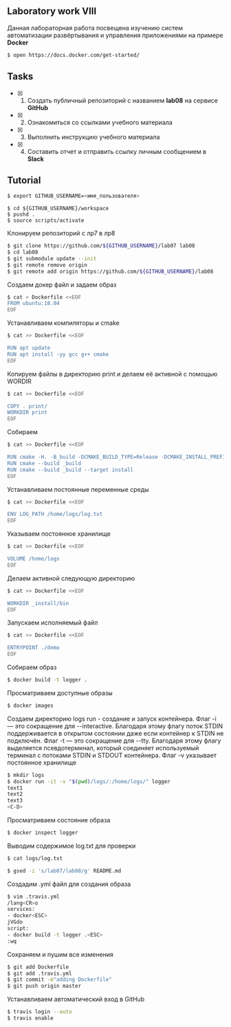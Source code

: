 ## Laboratory work VIII

Данная лабораторная работа посвещена изучению систем автоматизации развёртывания и управления приложениями на примере **Docker**

```sh
$ open https://docs.docker.com/get-started/
```

## Tasks

- [x] 1. Создать публичный репозиторий с названием **lab08** на сервисе **GitHub**
- [x] 2. Ознакомиться со ссылками учебного материала
- [x] 3. Выполнить инструкцию учебного материала
- [x] 4. Составить отчет и отправить ссылку личным сообщением в **Slack**

## Tutorial

```sh
$ export GITHUB_USERNAME=<имя_пользователя>
```

```
$ cd ${GITHUB_USERNAME}/workspace
$ pushd .
$ source scripts/activate
```
Клонируем репозиторий с лр7 в лр8
```sh
$ git clone https://github.com/${GITHUB_USERNAME}/lab07 lab08
$ cd lab08
$ git submodule update --init
$ git remote remove origin
$ git remote add origin https://github.com/${GITHUB_USERNAME}/lab08
```
Создаем докер файл и задаем образ 
```sh
$ cat > Dockerfile <<EOF
FROM ubuntu:18.04
EOF
```
Устанавливаем компиляторы и cmake 
```sh
$ cat >> Dockerfile <<EOF

RUN apt update
RUN apt install -yy gcc g++ cmake
EOF
```
Копируем файлы в директорию print и делаем её активной с помощью WORDIR
```sh
$ cat >> Dockerfile <<EOF

COPY . print/
WORKDIR print
EOF
```
Собираем 
```sh
$ cat >> Dockerfile <<EOF

RUN cmake -H. -B_build -DCMAKE_BUILD_TYPE=Release -DCMAKE_INSTALL_PREFIX=_install
RUN cmake --build _build
RUN cmake --build _build --target install
EOF
```
Устанавливаем постоянные переменные среды 
```sh
$ cat >> Dockerfile <<EOF

ENV LOG_PATH /home/logs/log.txt
EOF
```
Указываем постоянное хранилище 
```sh
$ cat >> Dockerfile <<EOF

VOLUME /home/logs
EOF
```
Делаем активной следующую директорию
```sh
$ cat >> Dockerfile <<EOF

WORKDIR _install/bin
EOF
```
Запускаем исполняемый файл
```sh
$ cat >> Dockerfile <<EOF

ENTRYPOINT ./demo
EOF
```
Собираем образ
```sh
$ docker build -t logger .
```
Просматриваем доступные образы
```sh
$ docker images
```
Создаем директорию logs
run - создание и запуск контейнера.
Флаг -i — это сокращение для --interactive. Благодаря этому флагу поток STDIN поддерживается в открытом состоянии даже если контейнер к STDIN не подключён.
Флаг -t — это сокращение для --tty. Благодаря этому флагу выделяется псевдотерминал, который соединяет используемый терминал с потоками STDIN и STDOUT контейнера.
Флаг -v указывает постоянное хранилище
```sh
$ mkdir logs
$ docker run -it -v "$(pwd)/logs/:/home/logs/" logger
text1
text2
text3
<C-D>
```
Просматриваем состояние образа
```sh
$ docker inspect logger
```
Выводим содержимое log.txt для проверки
```sh
$ cat logs/log.txt
```

```sh
$ gsed -i 's/lab07/lab08/g' README.md
```
Создадим .yml файл для создания образа
```sh
$ vim .travis.yml
/lang<CR>o
services:
- docker<ESC>
jVGdo
script:
- docker build -t logger .<ESC>
:wq
```
Сохраняем и пушим все изменения
```sh
$ git add Dockerfile
$ git add .travis.yml
$ git commit -m"adding Dockerfile"
$ git push origin master
```
Устанавливаем автоматический вход в GitHub
```sh
$ travis login --auto
$ travis enable
```
